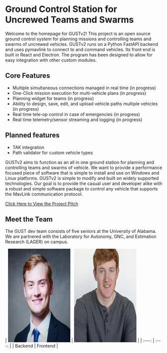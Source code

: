 # Ground Control Station for Uncrewed Teams and Swarms

Welcome to the homepage for GUSTv2! This project is an open source ground control system for planning missions and controlling teams and swarms of uncrewed vehicles. GUSTv2 runs on a Python FastAPI backend and uses pymavlink to connect to and command vehicles. Its front end is built in React and Electron. The program has been designed to allow for easy integration with other custom modules. 

 
  
## Core Features
 - Multiple simultaneous connections managed in real time (in progress)
 - One-Click mission execution for multi-vehicle plans (in progress)
 - Planning widget for teams (in progress)
 - Ability to design, save, edit, and upload vehicle paths multiple vehicles (in progress)
 - Real time tele-op control in case of emergencies (in progress)
 - Real time telemetry/sensor streaming and logging (in progress)
 
 ## Planned features
  - TAK integration
  - Path validator for custom vehicle types 
 

GUSTv2 aims to function as an all in one ground station for planning and controlling teams and swarms of vehicle. We want to provide a performance focused piece of software that is simple to install and use on Windows and Linux platforms. GUSTv2 is simple to modify and built on widely supported technologies. Our goal is to provide the casual user and developer alike with a robust and simple software package to control any vehicle that supports the MavLink communication protocol.

[Click Here to View the Project Pitch](presentations/GUST%20Capstone%20Pitch.pdf)

## Meet the Team
The GUST dev team consists of five seniors at the University of Alabama. We are partnered with the Laboratory for Autonomy, GNC, and Estimation Research (LAGER) on campus.

| <img src="images/nick.jpg" width="200" height="300" alt="Team Headshot">
 | <img src="images/jcob_Senior_Pic.jpg" width="200" height="300" alt="Team Headshot">
|
| :---: | :---: |
| Backend | Frontend |